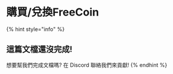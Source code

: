 # 購買/兌換FreeCoin

{% hint style="info" %}
## 這篇文檔還沒完成!

想要幫我們完成文檔嗎? 在 Discord 聯絡我們來貢獻!
{% endhint %}
